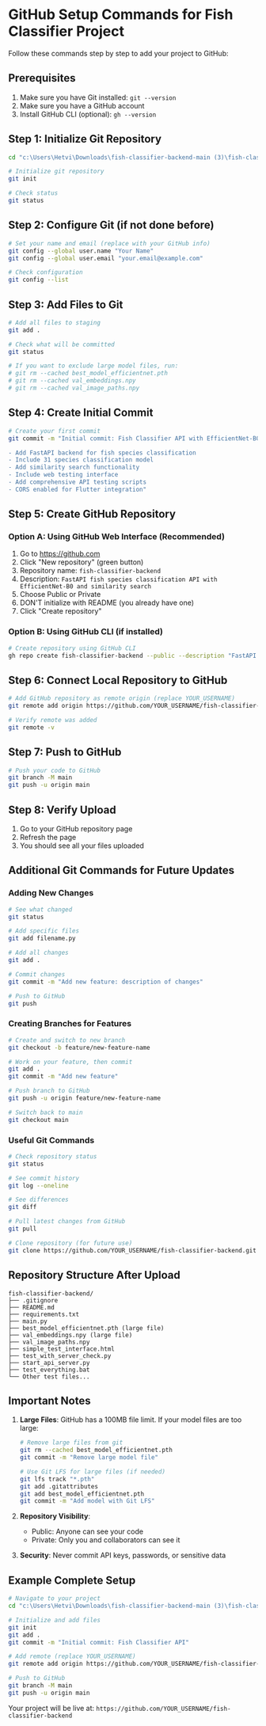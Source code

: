 # GitHub Setup Commands for Fish Classifier Project

Follow these commands step by step to add your project to GitHub:

## Prerequisites
1. Make sure you have Git installed: `git --version`
2. Make sure you have a GitHub account
3. Install GitHub CLI (optional): `gh --version`

## Step 1: Initialize Git Repository
```bash
cd "c:\Users\Hetvi\Downloads\fish-classifier-backend-main (3)\fish-classifier-backend-main"

# Initialize git repository
git init

# Check status
git status
```

## Step 2: Configure Git (if not done before)
```bash
# Set your name and email (replace with your GitHub info)
git config --global user.name "Your Name"
git config --global user.email "your.email@example.com"

# Check configuration
git config --list
```

## Step 3: Add Files to Git
```bash
# Add all files to staging
git add .

# Check what will be committed
git status

# If you want to exclude large model files, run:
# git rm --cached best_model_efficientnet.pth
# git rm --cached val_embeddings.npy
# git rm --cached val_image_paths.npy
```

## Step 4: Create Initial Commit
```bash
# Create your first commit
git commit -m "Initial commit: Fish Classifier API with EfficientNet-B0

- Add FastAPI backend for fish species classification
- Include 31 species classification model
- Add similarity search functionality  
- Include web testing interface
- Add comprehensive API testing scripts
- CORS enabled for Flutter integration"
```

## Step 5: Create GitHub Repository

### Option A: Using GitHub Web Interface (Recommended)
1. Go to https://github.com
2. Click "New repository" (green button)
3. Repository name: `fish-classifier-backend`
4. Description: `FastAPI fish species classification API with EfficientNet-B0 and similarity search`
5. Choose Public or Private
6. DON'T initialize with README (you already have one)
7. Click "Create repository"

### Option B: Using GitHub CLI (if installed)
```bash
# Create repository using GitHub CLI
gh repo create fish-classifier-backend --public --description "FastAPI fish species classification API with EfficientNet-B0 and similarity search"
```

## Step 6: Connect Local Repository to GitHub
```bash
# Add GitHub repository as remote origin (replace YOUR_USERNAME)
git remote add origin https://github.com/YOUR_USERNAME/fish-classifier-backend.git

# Verify remote was added
git remote -v
```

## Step 7: Push to GitHub
```bash
# Push your code to GitHub
git branch -M main
git push -u origin main
```

## Step 8: Verify Upload
1. Go to your GitHub repository page
2. Refresh the page
3. You should see all your files uploaded

## Additional Git Commands for Future Updates

### Adding New Changes
```bash
# See what changed
git status

# Add specific files
git add filename.py

# Add all changes
git add .

# Commit changes
git commit -m "Add new feature: description of changes"

# Push to GitHub
git push
```

### Creating Branches for Features
```bash
# Create and switch to new branch
git checkout -b feature/new-feature-name

# Work on your feature, then commit
git add .
git commit -m "Add new feature"

# Push branch to GitHub
git push -u origin feature/new-feature-name

# Switch back to main
git checkout main
```

### Useful Git Commands
```bash
# Check repository status
git status

# See commit history
git log --oneline

# See differences
git diff

# Pull latest changes from GitHub
git pull

# Clone repository (for future use)
git clone https://github.com/YOUR_USERNAME/fish-classifier-backend.git
```

## Repository Structure After Upload
```
fish-classifier-backend/
├── .gitignore
├── README.md
├── requirements.txt
├── main.py
├── best_model_efficientnet.pth (large file)
├── val_embeddings.npy (large file)  
├── val_image_paths.npy
├── simple_test_interface.html
├── test_with_server_check.py
├── start_api_server.py
├── test_everything.bat
└── Other test files...
```

## Important Notes

1. **Large Files**: GitHub has a 100MB file limit. If your model files are too large:
   ```bash
   # Remove large files from git
   git rm --cached best_model_efficientnet.pth
   git commit -m "Remove large model file"
   
   # Use Git LFS for large files (if needed)
   git lfs track "*.pth"
   git add .gitattributes
   git add best_model_efficientnet.pth
   git commit -m "Add model with Git LFS"
   ```

2. **Repository Visibility**: 
   - Public: Anyone can see your code
   - Private: Only you and collaborators can see it

3. **Security**: Never commit API keys, passwords, or sensitive data

## Example Complete Setup
```bash
# Navigate to your project
cd "c:\Users\Hetvi\Downloads\fish-classifier-backend-main (3)\fish-classifier-backend-main"

# Initialize and add files
git init
git add .
git commit -m "Initial commit: Fish Classifier API"

# Add remote (replace YOUR_USERNAME)
git remote add origin https://github.com/YOUR_USERNAME/fish-classifier-backend.git

# Push to GitHub
git branch -M main
git push -u origin main
```

Your project will be live at: `https://github.com/YOUR_USERNAME/fish-classifier-backend`